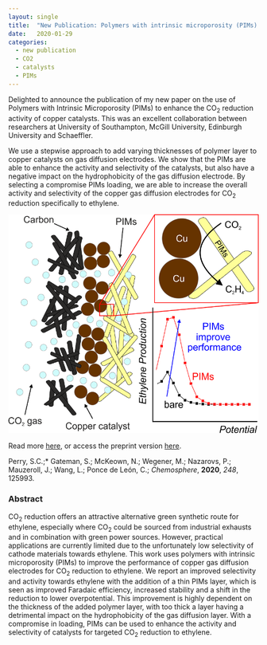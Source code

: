 ```yaml
---
layout: single
title:  "New Publication: Polymers with intrinsic microporosity (PIMs) for targeted CO<sub>2</sub> reduction to ethylene"
date:   2020-01-29
categories: 
  - new publication
  - CO2
  - catalysts
  - PIMs
---
```


Delighted to announce the publication of my new paper on the use of Polymers with Intrinsic Microporosity (PIMs) to enhance the CO<sub>2</sub> reduction activity of copper catalysts. This was an excellent collaboration between researchers at University of Southampton, McGill University, Edinburgh University and Schaeffler. 

We use a stepwise approach to add varying thicknesses of polymer layer to copper catalysts on gas diffusion electrodes. We show that the PIMs are able to enhance the activity and selectivity of the catalysts, but also have a negative impact on the hydrophobicity of the gas diffusion electrode. By selecting a compromise PIMs loading, we are able to increase the overall activity and selectivity of the copper gas diffusion electrodes for CO<sub>2</sub> reduction specifically to ethylene.

![Perry et al. *Chemosphere*, **2020**, *248*, 125993](/images_posts/2020-01-29/Graphical-Abstract.png)

Read more [here](https://authors.elsevier.com/a/1aU3rAOM9t3yV), or access the preprint version [here](/Publications/2020_Chemosphere).

Perry, S.C.;* Gateman, S.; McKeown, N.; Wegener, M.; Nazarovs, P.; Mauzeroll, J.; Wang, L.; Ponce de León, C.; *Chemosphere*, **2020**, *248*, 125993.

### Abstract

CO<sub>2</sub> reduction offers an attractive alternative green synthetic route for ethylene, especially where CO<sub>2</sub> could be sourced from industrial exhausts and in combination with green power sources. However, practical applications are currently limited due to the unfortunately low selectivity of cathode materials towards ethylene. This work uses polymers with intrinsic microporosity (PIMs) to improve the performance of copper gas diffusion electrodes for CO<sub>2</sub> reduction to ethylene. We report an improved selectivity and activity towards ethylene with the addition of a thin PIMs layer, which is seen as improved Faradaic efficiency, increased stability and a shift in the reduction to lower overpotential. This improvement is highly dependent on the thickness of the added polymer layer, with too thick a layer having a detrimental impact on the hydrophobicity of the gas diffusion layer. With a compromise in loading, PIMs can be used to enhance the activity and selectivity of catalysts for targeted CO<sub>2</sub> reduction to ethylene.